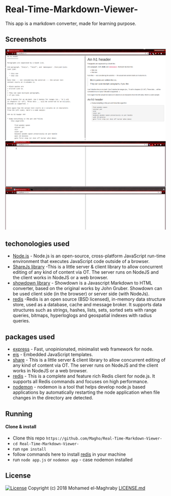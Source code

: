 # Real-Time-Markdown-Viewer-
This app is a markdown converter, made for learning purpose.

## Screenshots

<img src="https://github.com/Magho/Real-Time-Markdown-Viewer-/blob/master/images/1.png" width="800"> ![Alt Text](https://github.com/Magho/Real-Time-Markdown-Viewer-/blob/master/images/Peek%202018-08-27%2019-57.gif)

## techonologies used

* [Node.js](https://nodejs.org/en/) - Node.js is an open-source, cross-platform JavaScript run-time environment that executes JavaScript code outside of a browser.
* [ShareJs library](https://github.com/josephg/ShareJS) -This is a little server & client library to allow concurrent editing of any kind of content via OT. The server runs on NodeJS and the client works in NodeJS or a web browser.
* [showdown library](https://github.com/showdownjs/showdown) - Showdown is a Javascript Markdown to HTML converter, based on the original works by John Gruber. Showdown can be used client side (in the browser) or server side (with NodeJs).
* [redis](https://redis.io/) -Redis is an open source (BSD licensed), in-memory data structure store, used as a database, cache and message broker. It supports data structures such as strings, hashes, lists, sets, sorted sets with range queries, bitmaps, hyperloglogs and geospatial indexes with radius queries. 

## packages used

* [express](https://www.npmjs.com/package/express) - Fast, unopinionated, minimalist web framework for node.
* [ejs](https://www.npmjs.com/package/ejs) - Embedded JavaScript templates.
* [share](https://www.npmjs.com/package/share) - This is a little server & client library to allow concurrent editing of any kind of content via OT. The server runs on NodeJS and the client works in NodeJS or a web browser.
* [redis](https://www.npmjs.com/package/redis) - This is a complete and feature rich Redis client for node.js. It supports all Redis commands and focuses on high performance.
* [nodemon](https://www.npmjs.com/package/nodemon) - nodemon is a tool that helps develop node.js based applications by automatically restarting the node application when file changes in the directory are detected.

## Running

#### Clone & install

* Clone this repo `https://github.com/Magho/Real-Time-Markdown-Viewer-`
* `cd Real-Time-Markdown-Viewer-`
* run `npm install`
* follow commands here to install [redis](https://redis.io/download) in your machine
* run `node app.js` or `nodemon app` - case nodemon installed

## License 
[![License](http://img.shields.io/:license-mit-blue.svg?style=flat-square)](http://badges.mit-license.org)
Copyright (c) 2018 Mohamed el-Maghraby
[LICENSE.md](https://github.com/Magho/Real-Time-Markdown-Viewer-/blob/master/LICENSE)

